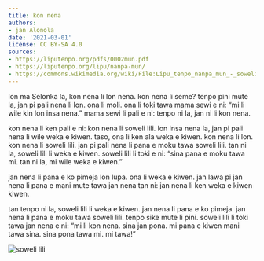```yaml
---
title: kon nena
authors:
- jan Alonola
date: '2021-03-01'
license: CC BY-SA 4.0
sources:
- https://liputenpo.org/pdfs/0002mun.pdf
- https://liputenpo.org/lipu/nanpa-mun/
- https://commons.wikimedia.org/wiki/File:Lipu_tenpo_nanpa_mun_-_soweli_lili.png
---
```


lon ma Selonka la, kon nena li lon nena. kon nena li seme? tenpo pini mute la, jan pi pali nena li lon. ona li moli. ona li toki tawa mama sewi e ni: “mi li wile kin lon insa nena.” mama sewi li pali e ni: tenpo ni la, jan ni li kon nena.

kon nena li ken pali e ni: kon nena li soweli lili. lon insa nena la, jan pi pali nena li wile weka e kiwen. taso, ona li ken ala weka e kiwen. kon nena li lon. kon nena li soweli lili. jan pi pali nena li pana e moku tawa soweli lili. tan ni la, soweli lili li weka e kiwen. soweli lili li toki e ni: “sina pana e moku tawa mi. tan ni la, mi wile weka e kiwen.”

jan nena li pana e ko pimeja lon lupa. ona li weka e kiwen. jan lawa pi jan nena li pana e mani mute tawa jan nena tan ni: jan nena li ken weka e kiwen kiwen.

tan tenpo ni la, soweli lili li weka e kiwen. jan nena li pana e ko pimeja. jan nena li pana e moku tawa soweli lili. tenpo sike mute li pini. soweli lili li toki tawa jan nena e ni: “mi li kon nena. sina jan pona. mi pana e kiwen mani tawa sina. sina pona tawa mi. mi tawa!”

![soweli lili](https://upload.wikimedia.org/wikipedia/commons/e/e3/Lipu_tenpo_nanpa_mun_-_soweli_lili.png)